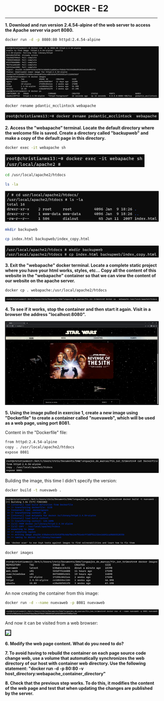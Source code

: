 <style>
  h1{
    border: none;
    margin-bottom: 2px;
    text-align: center;
    font-weight: bold;
  }

  img{
    border: 2px solid black;
  }

  <p{
    text-align: justify;
  }>
</style>

<h1>DOCKER - E2</h1>

<hr>

<p><b>1. Download and run version 2.4.54-alpine of the web server to access the Apache server via port 8080.</b></p>

```bash
docker run -d -p 8080:80 httpd:2.4.54-alpine
```

<img src="img/ej1.png">

```bash
docker rename pdantic_mcclintock webapache
```

<img src="img/ej1-2.png">

<p><b>2. Access the "webapache" terminal. Locate the default directory where the welcome file is saved. Create a directory called "backupweb" and make a copy of the default page in this directory.</b></p>

```bash
docker exec -it webapache sh
```

<img src="img/ej2.png">

```bash
cd /usr/local/apache2/htdocs
```

```bash
ls -la
```

<img src="img/ej2-2.png">

```bash
mkdir backupweb
```

```bash
cp index.html backupweb/index_copy.html
```

<img src="img/ej2-3.png">

<p><b>3. Exit the "webapache" docker terminal. Locate a complete static project where you have your html works, styles, etc... Copy all the content of this website in the "webapache" container so that we can view the content of our website on the apache server.</b></p>

```bash
docker cp . webapache:/usr/local/apache2/htdocs
```

<img src="img/ej3.png">

<p><b>4. To see if it works, stop the container and then start it again. Visit in a browser the address "localhost:8080".</b></p>

<img src="img/ej4.png">

<p><b>5. Using the image pulled in exercise 1, create a new image using "Dockerfile" to create a container called "nuevaweb", which will be used as a web page, using port 8081.</b></p>

<p>Content in the "Dockerfile" file:</p>

```bash
from httpd:2.4.54-alpine
copy . /usr/local/apache2/htdocs
expose 8081
```

<img src="img/ej5.png">

<p>Building the image, this time I didn't specify the version:</p>

```bash
docker build -t nuevaweb .
```

<img src="img/ej5-2.png">

```bash
docker images
```

<img src="img/ej5-3.png">

<p>An now creating the container from this image:</p>

```bash
docker run -d --name nuevaweb -p 8081 nuevaweb
```

<img src="img/ej5-4.png">

<p>And now it can be visited from a web browser:</p>

<img src="img/ej5-5.png">

<p><b>6. Modify the web page content. What do you need to do?</b></p>

<p></p>

<p><b>7. To avoid having to rebuild the container on each page source code change web, use a volume that automatically synchronizes the web directory of our host with container web directory. Use the following statement: "docker run -d -p 80:80 -v host_directory:webapache_container_directory"</b></p>



<p><b>8. Check that the previous step works. To do this, it modifies the content of the web page and test that when updating the changes are published by the server.</b></p>

